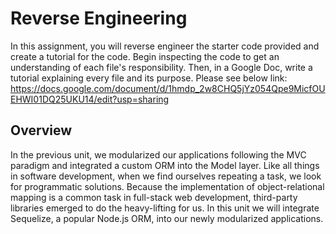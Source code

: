 # Reverse Engineering

In this assignment, you will reverse engineer the starter code provided and create a tutorial for the code. Begin inspecting the code to get an understanding of each file's responsibility. Then, in a Google Doc, write a tutorial explaining every file and its purpose. Please see below link:
https://docs.google.com/document/d/1hmdp_2w8CHQ5jYz054Qpe9MicfOUEHWI01DQ25UKU14/edit?usp=sharing

## Overview

In the previous unit, we modularized our applications following the MVC paradigm and integrated a custom ORM into the Model layer. Like all things in software development, when we find ourselves repeating a task, we look for programmatic solutions. Because the implementation of object-relational mapping is a common task in full-stack web development, third-party libraries emerged to do the heavy-lifting for us. In this unit we will integrate Sequelize, a popular Node.js ORM, into our newly modularized applications.
